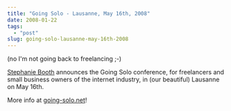 ```yaml
---
title: "Going Solo - Lausanne, May 16th, 2008"
date: 2008-01-22
tags: 
  - "post"
slug: going-solo-lausanne-may-16th-2008
---
```


(no I'm not going back to freelancing ;-)

[Stephanie Booth](http://climbtothestars.org) announces the Going Solo conference, for freelancers and small business owners of the internet industry, in (our beautiful) Lausanne on May 16th.

More info at [going-solo.net](http://going-solo.net)!
